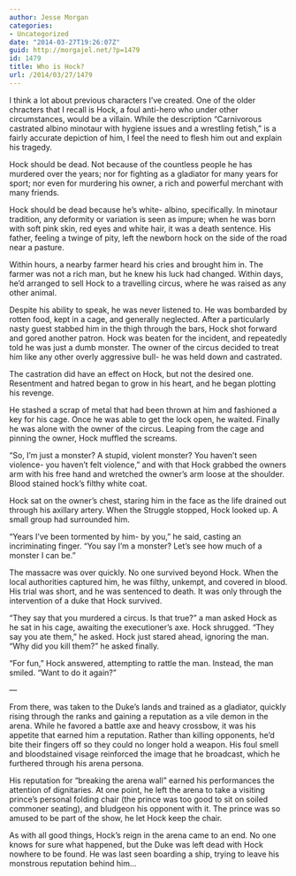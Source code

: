 ```yaml
---
author: Jesse Morgan
categories:
- Uncategorized
date: "2014-03-27T19:26:07Z"
guid: http://morgajel.net/?p=1479
id: 1479
title: Who is Hock?
url: /2014/03/27/1479
---
```


I think a lot about previous characters I’ve created. One of the older chracters that I recall is Hock, a foul anti-hero who under other circumstances, would be a villain. While the description “Carnivorous castrated albino minotaur with hygiene issues and a wrestling fetish,” is a fairly accurate depiction of him, I feel the need to flesh him out and explain his tragedy.

Hock should be dead. Not because of the countless people he has murdered over the years; nor for fighting as a gladiator for many years for sport; nor even for murdering his owner, a rich and powerful merchant with many friends.

Hock should be dead because he’s white- albino, specifically. In minotaur tradition, any deformity or variation is seen as impure; when he was born with soft pink skin, red eyes and white hair, it was a death sentence. His father, feeling a twinge of pity, left the newborn hock on the side of the road near a pasture.

Within hours, a nearby farmer heard his cries and brought him in. The farmer was not a rich man, but he knew his luck had changed. Within days, he’d arranged to sell Hock to a travelling circus, where he was raised as any other animal.

Despite his ability to speak, he was never listened to. He was bombarded by rotten food, kept in a cage, and generally neglected. After a particularly nasty guest stabbed him in the thigh through the bars, Hock shot forward and gored another patron. Hock was beaten for the incident, and repeatedly told he was just a dumb monster. The owner of the circus decided to treat him like any other overly aggressive bull- he was held down and castrated.

The castration did have an effect on Hock, but not the desired one. Resentment and hatred began to grow in his heart, and he began plotting his revenge.

He stashed a scrap of metal that had been thrown at him and fashioned a key for his cage. Once he was able to get the lock open, he waited. Finally he was alone with the owner of the circus. Leaping from the cage and pinning the owner, Hock muffled the screams.

“So, I’m just a monster? A stupid, violent monster? You haven’t seen violence- you haven’t felt violence,” and with that Hock grabbed the owners arm with his free hand and wretched the owner’s arm loose at the shoulder. Blood stained hock’s filthy white coat.

Hock sat on the owner’s chest, staring him in the face as the life drained out through his axillary artery. When the Struggle stopped, Hock looked up. A small group had surrounded him.

“Years I’ve been tormented by him- by you,” he said, casting an incriminating finger. “You say I’m a monster? Let’s see how much of a monster I can be.”

The massacre was over quickly. No one survived beyond Hock. When the local authorities captured him, he was filthy, unkempt, and covered in blood. His trial was short, and he was sentenced to death. It was only through the intervention of a duke that Hock survived.

“They say that you murdered a circus. Is that true?” a man asked Hock as he sat in his cage, awaiting the executioner’s axe. Hock shrugged. “They say you ate them,” he asked. Hock just stared ahead, ignoring the man. “Why did you kill them?” he asked finally.

“For fun,” Hock answered, attempting to rattle the man. Instead, the man smiled. “Want to do it again?”

—

From there, was taken to the Duke’s lands and trained as a gladiator, quickly rising through the ranks and gaining a reputation as a vile demon in the arena. While he favored a battle axe and heavy crossbow, it was his appetite that earned him a reputation. Rather than killing opponents, he’d bite their fingers off so they could no longer hold a weapon. His foul smell and bloodstained visage reinforced the image that he broadcast, which he furthered through his arena persona.

His reputation for “breaking the arena wall” earned his performances the attention of dignitaries. At one point, he left the arena to take a visiting prince’s personal folding chair (the prince was too good to sit on soiled commoner seating), and bludgeon his opponent with it. The prince was so amused to be part of the show, he let Hock keep the chair.

As with all good things, Hock’s reign in the arena came to an end. No one knows for sure what happened, but the Duke was left dead with Hock nowhere to be found. He was last seen boarding a ship, trying to leave his monstrous reputation behind him…